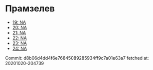 # Прамзелев
- [19: NA](19.md)
- [20: NA](20.md)
- [21: NA](21.md)
- [22: NA](22.md)
- [23: NA](23.md)
- [24: NA](24.md)

Commit: d8b06d4dd4f6e76845089285934ff9c7a01e63a7
 fetched at: 20201020-204739
